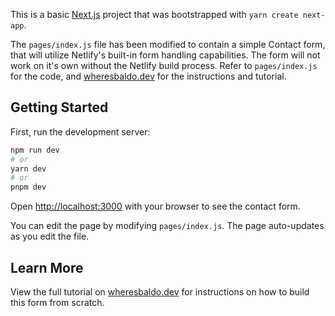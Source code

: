 This is a basic [Next.js](https://nextjs.org/) project that was bootstrapped with `yarn create next-app`.

The `pages/index.js` file has been modified to contain a simple Contact form, that will utilize Netlify's built-in form handling capabilities. The form will not work on it's own without the Netlify build process. Refer to `pages/index.js` for the code, and [wheresbaldo.dev](https://wheresbaldo.dev/tech/nextjs/build-a-simple-contact-form-with-next-js-and-netlify) for the instructions and tutorial.

## Getting Started

First, run the development server:

```bash
npm run dev
# or
yarn dev
# or
pnpm dev
```

Open [http://localhost:3000](http://localhost:3000) with your browser to see the contact form.

You can edit the page by modifying `pages/index.js`. The page auto-updates as you edit the file.

## Learn More

View the full tutorial on [wheresbaldo.dev](https://wheresbaldo.dev/tech/nextjs/build-a-simple-contact-form-with-next-js-and-netlify) for instructions on how to build this form from scratch.
